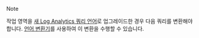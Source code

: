 >[!NOTE]
> 작업 영역을 [새 Log Analytics 쿼리 언어](../articles/log-analytics/log-analytics-log-search-upgrade.md)로 업그레이드한 경우 다음 쿼리를 변환해야 합니다. [언어 변환기](../articles/log-analytics/log-analytics-log-search-transition.md#language-converter)를 사용하여 이 변환을 수행할 수 있습니다.